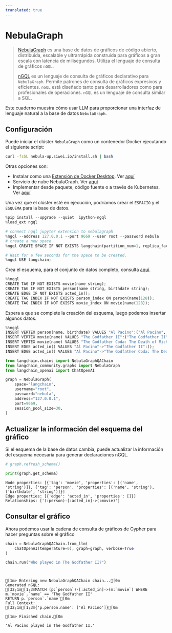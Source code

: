 ```yaml
---
translated: true
---
```


# NebulaGraph

>[NebulaGraph](https://www.nebula-graph.io/) es una base de datos de gráficos de código abierto, distribuida, escalable y ultrarrápida construida para gráficos a gran escala con latencia de milisegundos. Utiliza el lenguaje de consulta de gráficos `nGQL`.
>
>[nGQL](https://docs.nebula-graph.io/3.0.0/3.ngql-guide/1.nGQL-overview/1.overview/) es un lenguaje de consulta de gráficos declarativo para `NebulaGraph`. Permite patrones de consulta de gráficos expresivos y eficientes. `nGQL` está diseñado tanto para desarrolladores como para profesionales de operaciones. `nGQL` es un lenguaje de consulta similar a SQL.

Este cuaderno muestra cómo usar LLM para proporcionar una interfaz de lenguaje natural a la base de datos `NebulaGraph`.

## Configuración

Puede iniciar el clúster `NebulaGraph` como un contenedor Docker ejecutando el siguiente script:

```bash
curl -fsSL nebula-up.siwei.io/install.sh | bash
```

Otras opciones son:
- Instalar como una [Extensión de Docker Desktop](https://www.docker.com/blog/distributed-cloud-native-graph-database-nebulagraph-docker-extension/). Ver [aquí](https://docs.nebula-graph.io/3.5.0/2.quick-start/1.quick-start-workflow/)
- Servicio de nube NebulaGraph. Ver [aquí](https://www.nebula-graph.io/cloud)
- Implementar desde paquete, código fuente o a través de Kubernetes. Ver [aquí](https://docs.nebula-graph.io/)

Una vez que el clúster esté en ejecución, podríamos crear el `ESPACIO` y el `ESQUEMA` para la base de datos.

```python
%pip install --upgrade --quiet  ipython-ngql
%load_ext ngql

# connect ngql jupyter extension to nebulagraph
%ngql --address 127.0.0.1 --port 9669 --user root --password nebula
# create a new space
%ngql CREATE SPACE IF NOT EXISTS langchain(partition_num=1, replica_factor=1, vid_type=fixed_string(128));
```

```python
# Wait for a few seconds for the space to be created.
%ngql USE langchain;
```

Crea el esquema, para el conjunto de datos completo, consulta [aquí](https://www.siwei.io/en/nebulagraph-etl-dbt/).

```python
%%ngql
CREATE TAG IF NOT EXISTS movie(name string);
CREATE TAG IF NOT EXISTS person(name string, birthdate string);
CREATE EDGE IF NOT EXISTS acted_in();
CREATE TAG INDEX IF NOT EXISTS person_index ON person(name(128));
CREATE TAG INDEX IF NOT EXISTS movie_index ON movie(name(128));
```

Espera a que se complete la creación del esquema, luego podemos insertar algunos datos.

```python
%%ngql
INSERT VERTEX person(name, birthdate) VALUES "Al Pacino":("Al Pacino", "1940-04-25");
INSERT VERTEX movie(name) VALUES "The Godfather II":("The Godfather II");
INSERT VERTEX movie(name) VALUES "The Godfather Coda: The Death of Michael Corleone":("The Godfather Coda: The Death of Michael Corleone");
INSERT EDGE acted_in() VALUES "Al Pacino"->"The Godfather II":();
INSERT EDGE acted_in() VALUES "Al Pacino"->"The Godfather Coda: The Death of Michael Corleone":();
```

```python
from langchain.chains import NebulaGraphQAChain
from langchain_community.graphs import NebulaGraph
from langchain_openai import ChatOpenAI
```

```python
graph = NebulaGraph(
    space="langchain",
    username="root",
    password="nebula",
    address="127.0.0.1",
    port=9669,
    session_pool_size=30,
)
```

## Actualizar la información del esquema del gráfico

Si el esquema de la base de datos cambia, puede actualizar la información del esquema necesaria para generar declaraciones nGQL.

```python
# graph.refresh_schema()
```

```python
print(graph.get_schema)
```

```output
Node properties: [{'tag': 'movie', 'properties': [('name', 'string')]}, {'tag': 'person', 'properties': [('name', 'string'), ('birthdate', 'string')]}]
Edge properties: [{'edge': 'acted_in', 'properties': []}]
Relationships: ['(:person)-[:acted_in]->(:movie)']
```

## Consultar el gráfico

Ahora podemos usar la cadena de consulta de gráficos de Cypher para hacer preguntas sobre el gráfico

```python
chain = NebulaGraphQAChain.from_llm(
    ChatOpenAI(temperature=0), graph=graph, verbose=True
)
```

```python
chain.run("Who played in The Godfather II?")
```

```output


[1m> Entering new NebulaGraphQAChain chain...[0m
Generated nGQL:
[32;1m[1;3mMATCH (p:`person`)-[:acted_in]->(m:`movie`) WHERE m.`movie`.`name` == 'The Godfather II'
RETURN p.`person`.`name`[0m
Full Context:
[32;1m[1;3m{'p.person.name': ['Al Pacino']}[0m

[1m> Finished chain.[0m
```

```output
'Al Pacino played in The Godfather II.'
```

